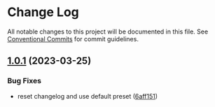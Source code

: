 # Change Log

All notable changes to this project will be documented in this file.
See [Conventional Commits](https://conventionalcommits.org) for commit guidelines.

## [1.0.1](https://github.com/amaralc/amaralc/compare/amaralc@1.2.4...amaralc@1.0.1) (2023-03-25)


### Bug Fixes

* reset changelog and use default preset ([6aff151](https://github.com/amaralc/amaralc/commit/6aff151cb9743dd1ac75495d5c3b521d19b58957))
